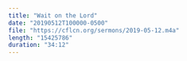 ```yaml
---
title: "Wait on the Lord"
date: "20190512T100000-0500"
file: "https://cflcn.org/sermons/2019-05-12.m4a"
length: "15425786"
duration: "34:12"
---
```

